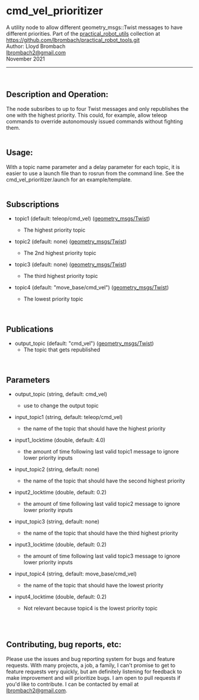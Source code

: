 # cmd_vel_prioritizer
A utility node to allow different geometry_msgs::Twist messages to have different priorities. Part of the [practical_robot_utils](../README.md) collection at https://github.com/lbrombach/practical_robot_tools.git <br> 
Author: Lloyd Brombach <br> 
lbrombach2@gmail.com  <br> 
November 2021
<br><hr><br> 

 
## Description and Operation:
The node subsribes to up to four Twist messages and only republishes the one with the highest priority.
This could, for example, allow teleop commands to override autonomously issued commands without fighting them. <br> 
<br> 

## Usage:
With a topic name parameter and a delay parameter for each topic, it is easier to use a launch file than to rosrun from the command line. See the cmd_vel_prioritizer.launch for an example/template.
<br><br>

## Subscriptions
- topic1 (default: teleop/cmd_vel) ([geometry_msgs/Twist](http://docs.ros.org/en/melodic/api/geometry_msgs/html/msg/Twist.html))
    - The highest priority topic

- topic2 (default: none) ([geometry_msgs/Twist](http://docs.ros.org/en/melodic/api/geometry_msgs/html/msg/Twist.html))
    - The 2nd highest priority topic
    
- topic3 (default: none) ([geometry_msgs/Twist](http://docs.ros.org/en/melodic/api/geometry_msgs/html/msg/Twist.html))
    - The third highest priority topic
    
- topic4 (default: "move_base/cmd_vel") ([geometry_msgs/Twist](http://docs.ros.org/en/melodic/api/geometry_msgs/html/msg/Twist.html))
    - The lowest priority topic
    
<br>

## Publications
- output_topic (default: "cmd_vel") ([geometry_msgs/Twist](http://docs.ros.org/en/melodic/api/geometry_msgs/html/msg/Twist.html))
    - The topic that gets republished

<br>

## Parameters
- output_topic (string, default: cmd_vel)
    - use to change the output topic

- input_topic1 (string, default: teleop/cmd_vel)
    - the name of the topic that should have the highest priority
    
- input1_locktime (double, default: 4.0)
    - the amount of time following last valid topic1 message to ignore lower priority inputs

- input_topic2 (string, default: none)
    - the name of the topic that should have the second highest priority
    
- input2_locktime (double, default: 0.2)
    - the amount of time following last valid topic2 message to ignore lower priority inputs
    
- input_topic3 (string, default: none)
    - the name of the topic that should have the third highest priority

- input3_locktime (double, default: 0.2)
    - the amount of time following last valid topic3 message to ignore lower priority inputs    

- input_topic4 (string, default: move_base/cmd_vel)
    - the name of the topic that should have the lowest priority
    
- input4_locktime (double, default: 0.2)
    - Not relevant because topic4 is the lowest priority topic

<br><br>

## Contributing, bug reports, etc:
Please use the issues and bug reporting system for bugs and feature requests. With many projects, a job, a family, I can't promise
to get to feature requests very quickly, but am definitely listening for feedback to make improvement and will prioritize bugs. I am open to
pull requests if you'd like to contribute. I can be contacted by email at lbrombach2@gmail.com. 


